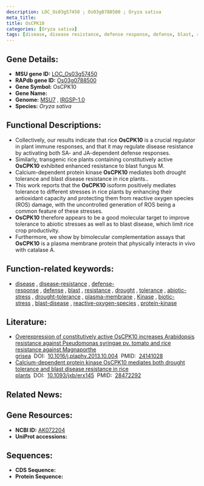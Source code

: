 ```yaml
---
description: LOC_Os03g57450 ; Os03g0788500 ; Oryza sativa
meta_title:
title: OsCPK10
categories: [Oryza sativa]
tags: [disease, disease resistance, defense response, defense, blast, resistance, drought, tolerance, abiotic stress, drought tolerance, plasma membrane, Kinase, biotic stress, blast disease, reactive oxygen species, protein kinase]
---
```


## Gene Details:
- **MSU gene ID:** [LOC_Os03g57450](http://rice.uga.edu/cgi-bin/ORF_infopage.cgi?orf=LOC_Os03g57450)  
- **RAPdb gene ID:** [Os03g0788500](https://rapdb.dna.affrc.go.jp/locus/?name=Os03g0788500)  
- **Gene Symbol:** OsCPK10
- **Gene Name:**
- **Genome:**  [MSU7](http://rice.uga.edu/)&nbsp;,&nbsp;[IRGSP-1.0](https://rapdb.dna.affrc.go.jp/download/irgsp1.html)
- **Species:** *Oryza sativa*

## Functional Descriptions:
   - Collectively, our results indicate that rice **OsCPK10** is a crucial regulator in plant immune responses, and that it may regulate disease resistance by activating both SA- and JA-dependent defense responses.
   - Similarly, transgenic rice plants containing constitutively active **OsCPK10** exhibited enhanced resistance to blast fungus M.
   - Calcium-dependent protein kinase **OsCPK10** mediates both drought tolerance and blast disease resistance in rice plants..
   - This work reports that the **OsCPK10** isoform positively mediates tolerance to different stresses in rice plants by enhancing their antioxidant capacity and protecting them from reactive oxygen species (ROS) damage, with the uncontrolled generation of ROS being a common feature of these stresses.
   - **OsCPK10** therefore appears to be a good molecular target to improve tolerance to abiotic stresses as well as to blast disease, which limit rice crop productivity.
   - Furthermore, we show by bimolecular complementation assays that **OsCPK10** is a plasma membrane protein that physically interacts in vivo with catalase A.

## Function-related keywords:
   - [disease](/tags/disease/)&nbsp;,&nbsp;[disease-resistance](/tags/disease-resistance/)&nbsp;,&nbsp;[defense-response](/tags/defense-response/)&nbsp;,&nbsp;[defense](/tags/defense/)&nbsp;,&nbsp;[blast](/tags/blast/)&nbsp;,&nbsp;[resistance](/tags/resistance/)&nbsp;,&nbsp;[drought](/tags/drought/)&nbsp;,&nbsp;[tolerance](/tags/tolerance/)&nbsp;,&nbsp;[abiotic-stress](/tags/abiotic-stress/)&nbsp;,&nbsp;[drought-tolerance](/tags/drought-tolerance/)&nbsp;,&nbsp;[plasma-membrane](/tags/plasma-membrane/)&nbsp;,&nbsp;[Kinase](/tags/Kinase/)&nbsp;,&nbsp;[biotic-stress](/tags/biotic-stress/)&nbsp;,&nbsp;[blast-disease](/tags/blast-disease/)&nbsp;,&nbsp;[reactive-oxygen-species](/tags/reactive-oxygen-species/)&nbsp;,&nbsp;[protein-kinase](/tags/protein-kinase/)

## Literature:
   - [Overexpression of constitutively active OsCPK10 increases Arabidopsis resistance against Pseudomonas syringae pv. tomato and rice resistance against Magnaporthe grisea](https://www.doi.org/10.1016/j.plaphy.2013.10.004)&nbsp;&nbsp;DOI:&nbsp;&nbsp;[10.1016/j.plaphy.2013.10.004](https://www.doi.org/10.1016/j.plaphy.2013.10.004)&nbsp;&nbsp;PMID:&nbsp;&nbsp;[24141028](https://pubmed.ncbi.nlm.nih.gov/24141028/)
   - [Calcium-dependent protein kinase OsCPK10 mediates both drought tolerance and blast disease resistance in rice plants](https://www.doi.org/10.1093/jxb/erx145)&nbsp;&nbsp;DOI:&nbsp;&nbsp;[10.1093/jxb/erx145](https://www.doi.org/10.1093/jxb/erx145)&nbsp;&nbsp;PMID:&nbsp;&nbsp;[28472292](https://pubmed.ncbi.nlm.nih.gov/28472292/)

## Related News:

## Gene Resources:
- **NCBI ID:**  [AK072204](http://www.ncbi.nlm.nih.gov/nuccore/AK072204)
- **UniProt accessions:** [](https://www.uniprot.org/uniprotkb//entry)

## Sequences:
- **CDS Sequence:**
- **Protein Sequence:**
